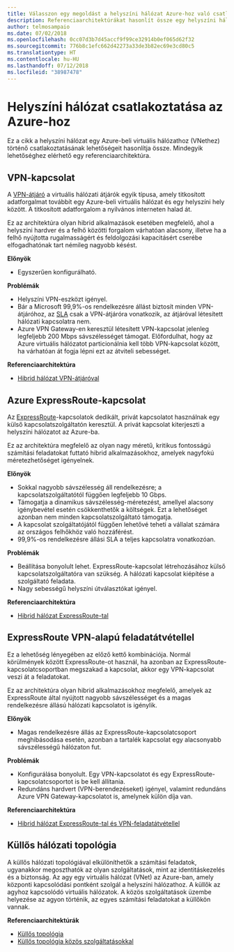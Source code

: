 ```yaml
---
title: Válasszon egy megoldást a helyszíni hálózat Azure-hoz való csatlakoztatásához
description: Referenciaarchitektúrákat hasonlít össze egy helyszíni hálózat az Azure-hoz való csatlakoztatásához.
author: telmosampaio
ms.date: 07/02/2018
ms.openlocfilehash: 0cc07d3b7d45accf9f99ce32914b0ef065d62f32
ms.sourcegitcommit: 776b8c1efc662d42273a33de3b82ec69e3cd80c5
ms.translationtype: HT
ms.contentlocale: hu-HU
ms.lasthandoff: 07/12/2018
ms.locfileid: "38987478"
---
```

# <a name="connect-an-on-premises-network-to-azure"></a>Helyszíni hálózat csatlakoztatása az Azure-hoz

Ez a cikk a helyszíni hálózat egy Azure-beli virtuális hálózathoz (VNethez) történő csatlakoztatásának lehetőségeit hasonlítja össze. Mindegyik lehetőséghez elérhető egy referenciaarchitektúra.

## <a name="vpn-connection"></a>VPN-kapcsolat

A [VPN-átjáró](/azure/vpn-gateway/vpn-gateway-about-vpngateways) a virtuális hálózati átjárók egyik típusa, amely titkosított adatforgalmat továbbít egy Azure-beli virtuális hálózat és egy helyszíni hely között. A titkosított adatforgalom a nyilvános interneten halad át.

Ez az architektúra olyan hibrid alkalmazások esetében megfelelő, ahol a helyszíni hardver és a felhő közötti forgalom várhatóan alacsony, illetve ha a felhő nyújtotta rugalmasságért és feldolgozási kapacitásért cserébe elfogadhatónak tart némileg nagyobb késést.

**Előnyök**

- Egyszerűen konfigurálható.

**Problémák**

- Helyszíni VPN-eszközt igényel.
- Bár a Microsoft 99,9%-os rendelkezésre állást biztosít minden VPN-átjáróhoz, az [SLA](https://azure.microsoft.com/support/legal/sla/vpn-gateway/) csak a VPN-átjáróra vonatkozik, az átjáróval létesített hálózati kapcsolatra nem.
- Azure VPN Gateway-en keresztül létesített VPN-kapcsolat jelenleg legfeljebb 200 Mbps sávszélességet támogat. Előfordulhat, hogy az Azure virtuális hálózatot particionálnia kell több VPN-kapcsolat között, ha várhatóan át fogja lépni ezt az átviteli sebességet.

**Referenciaarchitektúra**

- [Hibrid hálózat VPN-átjáróval](./vpn.md)

## <a name="azure-expressroute-connection"></a>Azure ExpressRoute-kapcsolat

Az [ExpressRoute](/azure/expressroute/)-kapcsolatok dedikált, privát kapcsolatot használnak egy külső kapcsolatszolgáltatón keresztül. A privát kapcsolat kiterjeszti a helyszíni hálózatot az Azure-ba. 

Ez az architektúra megfelelő az olyan nagy méretű, kritikus fontosságú számítási feladatokat futtató hibrid alkalmazásokhoz, amelyek nagyfokú méretezhetőséget igényelnek. 

**Előnyök**

- Sokkal nagyobb sávszélesség áll rendelkezésre; a kapcsolatszolgáltatótól függően legfeljebb 10 Gbps.
- Támogatja a dinamikus sávszélesség-méretezést, amellyel alacsony igénybevétel esetén csökkenthetők a költségek. Ezt a lehetőséget azonban nem minden kapcsolatszolgáltató támogatja.
- A kapcsolat szolgáltatójától függően lehetővé teheti a vállalat számára az országos felhőkhöz való hozzáférést.
- 99,9%-os rendelkezésre állási SLA a teljes kapcsolatra vonatkozóan.

**Problémák**

- Beállítása bonyolult lehet. ExpressRoute-kapcsolat létrehozásához külső kapcsolatszolgáltatóra van szükség. A hálózati kapcsolat kiépítése a szolgáltató feladata.
- Nagy sebességű helyszíni útválasztókat igényel.

**Referenciaarchitektúra**

- [Hibrid hálózat ExpressRoute-tal](./expressroute.md)

## <a name="expressroute-with-vpn-failover"></a>ExpressRoute VPN-alapú feladatátvétellel

Ez a lehetőség lényegében az előző kettő kombinációja. Normál körülmények között ExpressRoute-ot használ, ha azonban az ExpressRoute-kapcsolatcsoportban megszakad a kapcsolat, akkor egy VPN-kapcsolat veszi át a feladatokat.

Ez az architektúra olyan hibrid alkalmazásokhoz megfelelő, amelyek az ExpressRoute által nyújtott nagyobb sávszélességet és a magas rendelkezésre állású hálózati kapcsolatot is igénylik. 

**Előnyök**

- Magas rendelkezésre állás az ExpressRoute-kapcsolatcsoport meghibásodása esetén, azonban a tartalék kapcsolat egy alacsonyabb sávszélességű hálózaton fut.

**Problémák**

- Konfigurálása bonyolult. Egy VPN-kapcsolatot és egy ExpressRoute-kapcsolatcsoportot is be kell állítania.
- Redundáns hardvert (VPN-berendezéseket) igényel, valamint redundáns Azure VPN Gateway-kapcsolatot is, amelynek külön díja van.

**Referenciaarchitektúra**

- [Hibrid hálózat ExpressRoute-tal és VPN-feladatátvétellel](./expressroute-vpn-failover.md)


## <a name="hub-spoke-network-topology"></a>Küllős hálózati topológia

A küllős hálózati topológiával elkülöníthetők a számítási feladatok, ugyanakkor megoszthatók az olyan szolgáltatások, mint az identitáskezelés és a biztonság. Az agy egy virtuális hálózat (VNet) az Azure-ban, amely központi kapcsolódási pontként szolgál a helyszíni hálózathoz. A küllők az agyhoz kapcsolódó virtuális hálózatok. A közös szolgáltatások üzembe helyezése az agyon történik, az egyes számítási feladatokat a küllőkön vannak.


**Referenciaarchitektúrák**

- [Küllős topológia](./hub-spoke.md)
- [Küllős topológia közös szolgáltatásokkal](./shared-services.md)
